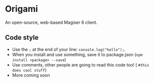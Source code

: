 # Origami
An open-source, web-based Magiser 6 client.

## Code style

* Use the `;` at the end of your line: `console.log("hello");`.
* When you install and use something, save it to package.json (`npm install <package> --save`)
* Use comments, other people are going to read this code too! ( `#this does cool stuff`)
* More coming soon
